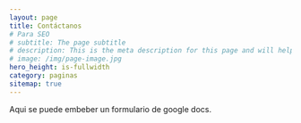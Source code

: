 ```yaml
---
layout: page
title: Contáctanos
# Para SEO
# subtitle: The page subtitle
# description: This is the meta description for this page and will help it appear in search engines
# image: /img/page-image.jpg
hero_height: is-fullwidth
category: paginas
sitemap: true
---
```


Aqui se puede embeber un formulario de google docs.
